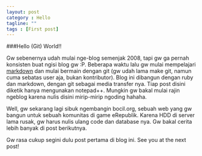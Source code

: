 ```yaml
---
layout: post
category : Hello
tagline: ""
tags : [First post]
---
```


###Hello (Git) World!!


Gw sebenernya udah mulai nge-blog semenjak 2008, tapi gw ga pernah konsisten buat ngisi blog gw :P. Beberapa waktu lalu gw mulai mempelajari [markdown][1] dan mulai bermain dengan git (gw udah lama make git, namun cuma sebatas user aja, bukan kontributor). Blog ini dibangun dengan ruby dan markdown, dengan git sebagai media transfer nya. Tiap post disini diketik hanya mengunakan notepad++. Mungkin gw bakal mulai rajin ngeblog karena nulis disini mirip-mirip ngoding hahaha.


Well, gw sekarang lagi sibuk ngembangin bocil.org, sebuah web yang gw bangun untuk sebuah komunitas di game eRepublik. Karena HDD di server lama rusak, gw harus nulis ulang code dan database nya. Gw bakal cerita lebih banyak di post berikutnya.

Gw rasa cukup segini dulu post pertama di blog ini. See you at the next post!

[1]:http://daringfireball.net/projects/markdown/